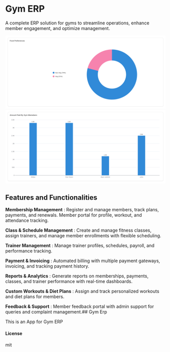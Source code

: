 # Gym ERP
A complete ERP solution for gyms to streamline operations, enhance member engagement, and optimize management.

![Gym Dashboard](./images/food_dashboard.png)
![Gym Dashboard](./images/amount_dashboard.png)



## Features and Functionalities

**Membership Management** : 
  Register and manage members, track plans, payments, and renewals. Member portal for profile, workout, and attendance tracking.

**Class & Schedule Management** :
  Create and manage fitness classes, assign trainers, and manage member enrollments with flexible scheduling.

**Trainer Management** :
  Manage trainer profiles, schedules, payroll, and performance tracking.

**Payment & Invoicing** :
  Automated billing with multiple payment gateways, invoicing, and tracking payment history.

**Reports & Analytics** :
  Generate reports on memberships, payments, classes, and trainer performance with real-time dashboards.

**Custom Workouts & Diet Plans** :
  Assign and track personalized workouts and diet plans for members.

**Feedback & Support** :
  Member feedback portal with admin support for queries and complaint management.## Gym Erp

This is an App for Gym ERP

#### License

mit

